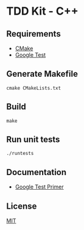 # TDD Kit - C++

## Requirements

* [CMake]
* [Google Test]

## Generate Makefile

    cmake CMakeLists.txt

## Build

    make

## Run unit tests

    ./runtests

## Documentation

* [Google Test Primer]

## License

[MIT](LICENSE)

[CMake]: https://cmake.org
[Google Test]: https://github.com/google/googletest
[Google Test Primer]: https://github.com/google/googletest/blob/master/googletest/docs/Primer.md
